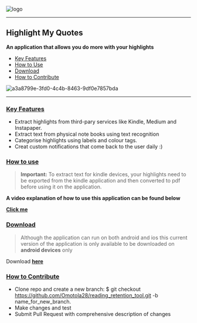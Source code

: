 ![logo](https://user-images.githubusercontent.com/23417243/86119514-87a32e80-baca-11ea-8109-1490395ab40c.png)

-----

## Highlight My Quotes 
**An application that allows you do more with your highlights**
* [Key Features ](#key-features) 
* [How to Use ](#how-to-use)
* [Download](#download) 
* [How to Contribute ](#how-to-contribute)

![a3a8799e-3fd0-4c4b-8463-9df0e7857bda](https://user-images.githubusercontent.com/23417243/86133449-330aae00-bae0-11ea-8c34-aaef0986f71e.gif)

-----

### [Key Features](https://github.com/Omotola28/reading_retention_tool/blob/master/README.md#key-features-)
* Extract highlights from third-pary services like Kindle, Medium and Instapaper.
* Extract text from physical note books using text recognition 
* Categorise highlights using labels and colour tags. 
* Creat custom notifications that come back to the user daily :) 

### [How to use ](https://github.com/Omotola28/reading_retention_tool/blob/master/README.md#how-to-use-)
> **Important:** To extract text for kindle devices, your highlights need to be exported from the kindle application and then converted to pdf before using it on the application. 

**A video explanation of how to use this application can be found below**

[**Click me**](https://youtu.be/OZBNmJ5tS0A)
 
### [Download](https://github.com/Omotola28/reading_retention_tool/blob/master/README.md#download)
> Although the application can run on both android and ios this current version of the application is only available to be downloaded on **android devices** only

Download [**here**](https://play.google.com/store/apps/details?id=com.oshogunle.reading_retention_tool)

### [How to Contribute](https://github.com/Omotola28/reading_retention_tool/blob/master/README.md#how-to-contribute-)

* Clone repo and create a new branch: $ git checkout https://github.com/Omotola28/reading_retention_tool.git -b name_for_new_branch.
* Make changes and test
* Submit Pull Request with comprehensive description of changes

